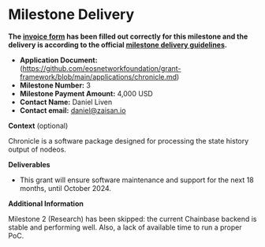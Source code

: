 # Milestone Delivery

**The [invoice form](https://forms.gle/wLuAzXKa9qYrZQob9) has been filled out correctly for this milestone and the delivery is according to the official [milestone delivery guidelines](https://github.com/eosnetworkfoundation/grant-framework/blob/master/docs/milestone-deliverables-guidelines.md).**  

* **Application Document:** (https://github.com/eosnetworkfoundation/grant-framework/blob/main/applications/chronicle.md)
* **Milestone Number:** 3
* **Milestone Payment Amount:** 4,000 USD
* **Contact Name:** Daniel Liven
* **Contact email:** daniel@zaisan.io

**Context** (optional)

Chronicle is a software package designed for processing the state
history output of nodeos.

**Deliverables**

- This grant will ensure software maintenance and support for the next 18 months, until October 2024.


**Additional Information**

Milestone 2 (Research) has been skipped: the current Chainbase backend
is stable and performing well. Also, a lack of available time to run a
proper PoC.


